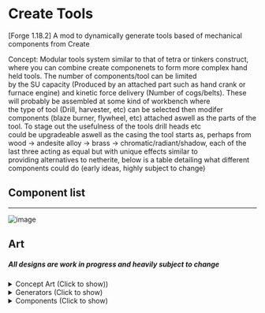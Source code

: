 # Create Tools
[Forge 1.18.2] A mod to dynamically generate tools based of mechanical components from Create

Concept: Modular tools system similar to that of tetra or tinkers construct, where you can combine create componenets to form more complex hand held tools. The number of components/tool can be limited 																			
by the SU capacity (Produced by an attached part such as hand crank or furnace engine) and kinetic force delivery (Number of cogs/belts). These will probably be assembled at some kind of workbench where																			
the type of tool (Drill, harvester, etc) can be selected then modifer components (blaze burner, flywheel, etc) attached aswell  as the parts of the tool. To stage out the usefulness of the tools drill heads etc																			
could be upgradeable aswell as the casing the tool starts as, perhaps from wood -> andesite alloy -> brass -> chromatic/radiant/shadow, each of the last three acting as equal but with unique effects similar to																			
providing alternatives to netherite, below is a table detailing what different components could do (early ideas, highly subject to change)															

## Component list

<hr/>

![image](https://user-images.githubusercontent.com/79579164/187468142-81b0175b-387d-48ff-9207-b1d82da9f91d.png)

## Art
<h5>All designs are work in progress and heavily subject to change</h5>


<details>
<summary>Concept Art (Click to show))</summary>
<br>

![tools_2](https://user-images.githubusercontent.com/79579164/187978556-2ab49cd1-eec0-4599-889f-8f125708810e.png)

![gui_poster_2](https://user-images.githubusercontent.com/79579164/187978734-25927d32-43c4-4a29-8117-4fcb63b994b6.png)

![showcase](https://user-images.githubusercontent.com/79579164/187979123-e9faab76-46c7-4807-9a88-e3636b84118c.png)
</details>


<details>
<summary>Generators (Click to show)</summary>
<br>

<hr/>

### Steam Engine
[Not implemented]
Takes in both water and fuel however delivers the most SU output allowing you to support more components for your tools. The longer it runs for at once the more efficient it becomes as the temperature rises peaking at a 1.5x increase. Making this very effective for more advanced and complex tools coming at the cost of being te hardest to maintain. However, any water placed within the tank will be evapourated in the nether making it unusable.

<img src="https://user-images.githubusercontent.com/79579164/194595733-e64d5bbf-10b8-4227-991f-0b8e138795c8.png" alt="drawing" style="width:400px;"/>

<hr/>

### Windmill Generator 
[Implemented]
Outputs a variable rate of SU dependant on y-height and weather you are undeground. If you venture too far down you may not be able to use a tool powered by a windmill generator meaning that it may not be as effective drills or when fighting bosses undeground, but could instead be used for farming or clearing large areas on the surface at a lower cost. When combined with the flywheel the windmill will store the player's movement and release it over time allowing you to briefly use the tool if you need it.

<img src="https://user-images.githubusercontent.com/79579164/194595697-f0b7e1a4-af20-4bf9-9f3b-ef463ffb01d9.png" alt="drawing" style="width:400px;"/>

<hr/>

### Furnace Engine
[Implemented]
Outputs a constant rate of SU similarly to furnace engine removed from Create in 0.5.0. It requires fuel to run matches the burn time for the fuel as the furnace. Outputting a lower ammount of SU than the steam engine however it can be used anywhere making it more vercatile and cheaper. It could be useful for less complex tools with only a few modifications or when exploring the nether for a advanced weapon.

<img src="https://user-images.githubusercontent.com/79579164/194596089-e3b00984-5e44-446f-97cc-aa83879b795b.png" alt="drawing" style="width:400px;"/>

<hr/>

### Hand Crank
[Implemented] The handcrank works similarly to a wind up toy where at the cost of hunger you can charge it up to a maximum 30 seconds of run time where the crank will slowly unwind outputting a small quantity of SU, making it useful for your first few tools or for tools that are used briefly and anywhere such as using a deployer to transport tile entities or mobs.

<img src="https://media.discordapp.net/attachments/1014563886491500615/1018250356574130206/unknown.png?width=810&height=581" alt="drawing" style="width:400px;"/>

### Pressure Generator
[Coming soon] - will use fuel from the copper back tank like a potato cannon

<hr/>

</details>

<details>
<summary> Components (Click to show)</summary>
* NOTICE - not all components that are planned or even implemented are here yet  *
<br/>

<hr/>

### Blaze Burner
When used with most tools the blaze burner will automatically smelt block and mob drops consuming a small amount of fuel in the process, as well as this it can also be used as flint and steel when needed. When combined with an encased fan it will blow out hot hair smelting collected items and burning entities ahead of it. When used on a potato cannon it will light your projectiles allowing you to burn your targets from a distance (Each of these effects are modifiable in config, by default potato cannon shots will not set blocks alight to avoid accidental greifing)

<hr/>

### Flywheel
The flywheel makes your tools more efficent, when used with a furnace or steam engine fuel will last longer allowing you to keep using them for longer. When used with a windmill your kinetic energy will be stored in the flywheel and then slowly outputed allowing you to temporarily gather a small amount of power when there is no wind such as when mining. When combined with a hand crank the flywheel allows for a longer time to be stored. More designs will be availabe when <a href=https://www.curseforge.com/minecraft/mc-mods/create-extended-flywheels>Extended Flywheels</a> is present.

<hr/>

### Filters
Filters allow you to restrict the items that enter your inventory either by filtering specific items or tags/groups preventing your inventory from becoming clogged when mining or when excavating large areas

<hr/>

### Mechanical Arm
The mechanical arm allows for blocks to be carefully broken like when using silk touch (configurable to allow for spawners to be moved - disabled by default) Aswell as this when building you can pick from a number of modes to help you such as randomizing placed blocks, replacing broken blocks with the item in your offhand and rotating blocks with out having to replace them so you dont need a wrench at all times. When combined with  the item vault food can be automatically pulled and feed to the player.

<hr/>

### Spyglass
The spyglass allows you to see into the distance (spyglass overlay is configurable) which can be particuarly useful when combined with the potato cannon for increased accuracy at distance

<hr/>

### Encased Fan
The encased fan is useful for many purposes, it has three states, push, pull and off. While push is active all mobs and items in a straigt line ahead will be blown away, when combined with a blaze burner this will also burn them and when stacked with a nozzle these effects will be distributed in a sector infront of the player. When pull is active entities will be pulled towads the player and item pickup range is increased, a blaze burner will cause any blown items to be smelted and again a nozzle will distribute these effects. As you may not want these at all times the fan can be toggled off at any time reducing the SU consumption.

<hr/>

### Extendo-Grip
The Extendo-grip increases the reach distance of your tools and in the case of the potato cannon causes your shots to be launched at greater speed (this can be very useful when combined with  a spyglass to handle the extra distance)

<hr/>

### Nixie Tube
The nixie tube displays your current fuel levels for any of the generators, time remaining on a handcrank and stress output on a windmill making it much quicker to check how long left you have. (This can also be enabled as  a HUD element). Aswell as this the nixie tubes will flash when near ores when combined with  a drill, near mobs when combined with any kind of weaponry such as the potato cannon or deployer (when in attack mode) and when your are low on fuel and are about to loose power.

<hr/>

### Electron Tube
The electron tube allows for dynamic lighting if mods such as magnesium extras are present so that your offhand can be used for food, a sheild etc when exploring aswell as this they will integrate with <a href=https://www.curseforge.com/minecraft/mc-mods/create-powderlogy>Powderlogy & Illumination<a/> creating special effects for each variant of tube.

<hr/>

### Clock
The clock will display either the ingame time or real world time on the tool (and toggle-ably in the ingame HUD) for when you accidentally spend far too long playing Minecraft and need to be reminded to do something productive.

<hr/>

### Item Vault
The item vault acts as a mini-backpack on your tool expanding its storage, fuel will automatically be pulled from this storage if you are using a steam engine or furnace engine. Aswell as this the deployer/mechanical arm can pull from this inventory when placing randomized blocks for greater variation in your builds. When combined with the mechanical arm once your inventory is filled items will automatically fill the vault to act as an overflow. (If the PR is accepted these vaults will also become dyeable)

<hr/>

### Millstone
The millsonte automatically mills picked up blocks  (applies before the blaze burner if it is active) to allow for quick resource processing at the cost of higher resource consomption than doing it using a millstone block. Aswell as this when combined with a potato cannon all shots will be shredded and turned into buckshot reducing there range and damage/projectile but vastly increasing the AOE of the shot. This can be stacked with the blaze burner for greater effect.

</details>